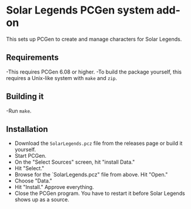 # Solar Legends PCGen system add-on
This sets up PCGen to create and manage characters for Solar Legends.

## Requirements
-This requires PCGen 6.08 or higher.
-To build the package yourself, this requires a Unix-like system with `make` and `zip`.

## Building it
-Run `make`.

## Installation
- Download the `SolarLegends.pcz` file from the releases page or build it yourself.
- Start PCGen.
- On the "Select Sources" screen, hit "install Data."
- Hit "Select."
- Browse for the `SolarLegends.pcz" file from above.  Hit "Open."
- Choose "Data."
- Hit "Install."  Approve everything.
- Close the PCGen program.  You have to restart it before Solar Legends shows up as a source.
